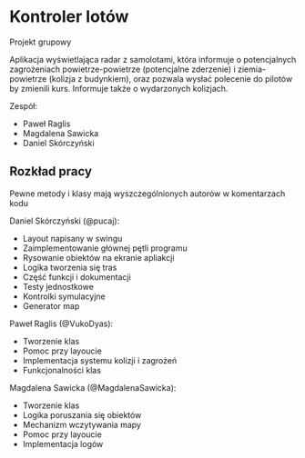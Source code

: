 # Kontroler lotów
Projekt grupowy

Aplikacja wyświetlająca radar z samolotami, która informuje o potencjalnych zagrożeniach powietrze-powietrze (potencjalne zderzenie) i ziemia-powietrze (kolizja z budynkiem), oraz pozwala wysłać polecenie do pilotów by zmienili kurs. Informuje także o wydarzonych kolizjach.

Zespół:
  - Paweł Raglis
  - Magdalena Sawicka
  - Daniel Skórczyński

## Rozkład pracy
Pewne metody i klasy mają wyszczególnionych autorów w komentarzach kodu

Daniel Skórczyński (@pucaj):
  - Layout napisany w swingu
  - Zaimplementowanie głównej pętli programu
  - Rysowanie obiektów na ekranie apliakcji
  - Logika tworzenia się tras
  - Część funkcji i dokumentacji
  - Testy jednostkowe
  - Kontrolki symulacyjne
  - Generator map
  
Paweł Raglis (@VukoDyas):
  - Tworzenie klas
  - Pomoc przy layoucie
  - Implementacja systemu kolizji i zagrożeń
  - Funkcjonalności klas
  
Magdalena Sawicka (@MagdalenaSawicka):
  - Tworzenie klas
  - Logika poruszania się obiektów
  - Mechanizm wczytywania mapy
  - Pomoc przy layoucie
  - Implementacja logów
